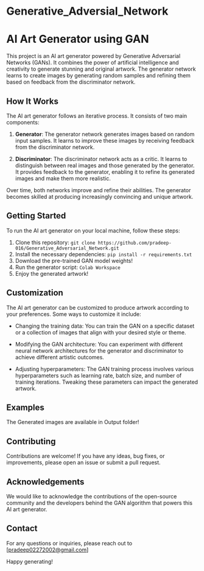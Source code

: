# Generative_Adversial_Network
# AI Art Generator using GAN


This project is an AI art generator powered by Generative Adversarial Networks (GANs). It combines the power of artificial intelligence and creativity to generate stunning and original artwork. The generator network learns to create images by generating random samples and refining them based on feedback from the discriminator network.

## How It Works

The AI art generator follows an iterative process. It consists of two main components:

1. **Generator**: The generator network generates images based on random input samples. It learns to improve these images by receiving feedback from the discriminator network.

2. **Discriminator**: The discriminator network acts as a critic. It learns to distinguish between real images and those generated by the generator. It provides feedback to the generator, enabling it to refine its generated images and make them more realistic.

Over time, both networks improve and refine their abilities. The generator becomes skilled at producing increasingly convincing and unique artwork.

## Getting Started

To run the AI art generator on your local machine, follow these steps:

1. Clone this repository: `git clone https://github.com/pradeep-016/Generative_Adversarial_Network.git`
2. Install the necessary dependencies: `pip install -r requirements.txt`
3. Download the pre-trained GAN model weights!
4. Run the generator script: `Colab Workspace`
5. Enjoy the generated artwork!

## Customization

The AI art generator can be customized to produce artwork according to your preferences. Some ways to customize it include:

- Changing the training data: You can train the GAN on a specific dataset or a collection of images that align with your desired style or theme.

- Modifying the GAN architecture: You can experiment with different neural network architectures for the generator and discriminator to achieve different artistic outcomes.

- Adjusting hyperparameters: The GAN training process involves various hyperparameters such as learning rate, batch size, and number of training iterations. Tweaking these parameters can impact the generated artwork.

## Examples

The Generated images are available in Output folder!


## Contributing

Contributions are welcome! If you have any ideas, bug fixes, or improvements, please open an issue or submit a pull request.


## Acknowledgements

We would like to acknowledge the contributions of the open-source community and the developers behind the GAN algorithm that powers this AI art generator.

## Contact

For any questions or inquiries, please reach out to [pradeep02272002@gmail.com]

Happy generating!
